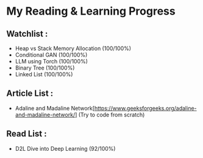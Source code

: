 # My Reading & Learning Progress

## Watchlist :
- Heap vs Stack Memory Allocation (100/100%)
- Conditional GAN (100/100%)
- LLM using Torch (100/100%)
- Binary Tree (100/100%)
- Linked List (100/100%)

## Article List :
- Adaline and Madaline Network[https://www.geeksforgeeks.org/adaline-and-madaline-network/] (Try to code from scratch)

## Read List :
- D2L Dive into Deep Learning (92/100%)
